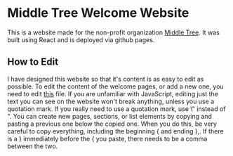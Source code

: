 # Middle Tree Welcome Website
This is a website made for the non-profit organization [Middle Tree](https://www.middletree.org/). It was built using React and is deployed via github pages.

## How to Edit
I have designed this website so that it's content is as easy to edit as possible. To edit the content of the welcome pages, or add a new one, you need to edit [this](https://github.com/theobayard/middletree-welcome-info/blob/main/src/Content.js) file. If you are unfamiliar with JavaScript, editing just the text you can see on the website won't break anything, unless you use a quotation mark. If you really need to use a quotation mark, use \\" instead of ". You can create new pages, sections, or list elements by copying and pasting a previous one below the copied one. When you do this, be very careful to copy everything, including the beginning { and ending },. If there is a } immediately before the { you paste, there needs to be a comma between the two.
